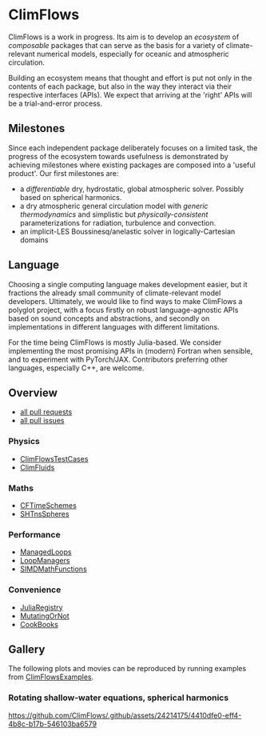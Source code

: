 # ClimFlows

ClimFlows is a work in progress. Its aim is to develop an *ecosystem* of *composable* packages that can serve as the basis for a variety of climate-relevant numerical models, especially for oceanic and atmospheric circulation.

Building an ecosystem means that thought and effort is put not only in the contents of each package, but also in the way they interact via their respective interfaces (APIs). We expect that arriving at the 'right' APIs will be a trial-and-error process.

## Milestones
Since each independent package deliberately focuses on a limited task, the progress of the ecosystem towards usefulness is demonstrated by achieving milestones where existing packages are composed into a 'useful product'. Our first milestones are:

* a *differentiable* dry, hydrostatic, global atmospheric solver. Possibly based on spherical harmonics.
* a dry atmospheric general circulation model with *generic thermodynamics* and simplistic but *physically-consistent* parameterizations for radiation, turbulence and convection.
* an implicit-LES Boussinesq/anelastic solver in logically-Cartesian domains

## Language

Choosing a single computing language makes development easier, but it fractions the already small community of climate-relevant model developers. Ultimately, we would like to find ways to make ClimFlows a polyglot project, with a focus firstly on robust language-agnostic APIs based on sound concepts and abstractions, and secondly on implementations in different languages with different limitations.

For the time being ClimFlows is mostly Julia-based. We consider implementing the most promising APIs in (modern) Fortran when sensible, and to experiment with PyTorch/JAX. Contributors preferring other languages, especially C++, are welcome.

## Overview
* [all pull requests](https://github.com/pulls?user=ClimFlows)
* [all pull issues](https://github.com/issues?user=ClimFlows)

### Physics
* [ClimFlowsTestCases](https://github.com/ClimFlows/ClimFlowsTestCases.jl)
* [ClimFluids](https://github.com/ClimFlows/ClimFluids.jl)
### Maths
* [CFTimeSchemes](https://github.com/ClimFlows/CFTimeSchemes.jl)
* [SHTnsSpheres](https://github.com/ClimFlows/SHTnsSpheres.jl)
### Performance
* [ManagedLoops](https://github.com/ClimFlows/ManagedLoops.jl)
* [LoopManagers](https://github.com/ClimFlows/LoopManagers.jl)
* [SIMDMathFunctions](https://github.com/ClimFlows/SIMDMathFunctions.jl)
### Convenience
* [JuliaRegistry](https://github.com/ClimFlows/JuliaRegistry)
* [MutatingOrNot](https://github.com/ClimFlows/MutatingOrNot.jl)
* [CookBooks](https://github.com/ClimFlows/CookBooks.jl)
  
## Gallery

The following plots and movies can be reproduced by running examples from [ClimFlowsExamples](https://github.com/ClimFlows/ClimFlowsExamples).

### Rotating shallow-water equations, spherical harmonics

https://github.com/ClimFlows/.github/assets/24214175/4410dfe0-eff4-4b8c-b17b-546103ba6579

